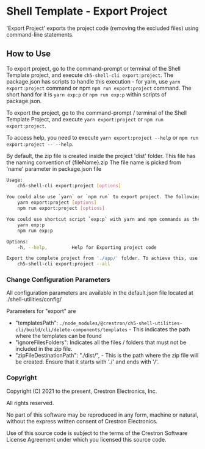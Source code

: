 # Shell Template - Export Project

'Export Project' exports the project code (removing the excluded files) using command-line statements.

## How to Use

To export project, go to the command-prompt or terminal of the Shell Template project, and execute `ch5-shell-cli export:project`.
The package.json has scripts to handle this execution - for yarn, use `yarn export:project` command or npm  `npm run export:project` command. The short hand for it is `yarn exp:p` or `npm run exp:p` within scripts of package.json.

To export the project, go to the command-prompt / terminal of the Shell Template Project, and execute `yarn export:project` or  `npm run export:project`.

To access help, you need to execute `yarn export:project --help` or `npm run export:project -- --help`.

By default, the zip file is created inside the project 'dist' folder. This file has the naming convention of {fileName}.zip
The file name is picked from 'name' parameter in package.json file

```bash
Usage: 
    ch5-shell-cli export:project [options]
    
You could also use `yarn` or `npm run` to export project. The following are the commands:
    yarn export:project [options]
    npm run export:project [options]

You could use shortcut script `exp:p` with yarn and npm commands as the following:
    yarn exp:p
    npm run exp:p

Options:
    -h, --help,         Help for Exporting project code

Export the complete project from './app/' folder. To achieve this, use the below commands:
    ch5-shell-cli export:project --all
```

### Change Configuration Parameters

All configuration parameters are available in the default.json file located at ./shell-utilities/config/

Parameters for "export" are

- "templatesPath": `./node_modules/@crestron/ch5-shell-utilities-cli/build/cli/delete-components/templates` - This indicates the path where the templates can be found
- "ignoreFilesFolders": Indicates all the files / folders that must not be included in the zip file.
- "zipFileDestinationPath": "./dist/", - This is the path where the zip file will be created. Ensure that it starts with './' and ends with '/'.

### Copyright

Copyright (C) 2021 to the present, Crestron Electronics, Inc.

All rights reserved.

No part of this software may be reproduced in any form, machine
or natural, without the express written consent of Crestron Electronics.

Use of this source code is subject to the terms of the Crestron Software License Agreement
under which you licensed this source code.
